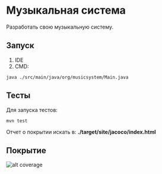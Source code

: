 # Музыкальная система
Разработать свою музыкальную систему.
## Запуск
1. IDE
2. CMD:
```
java ./src/main/java/org/musicsystem/Main.java
```
## Тесты
Для запуска тестов:
```
mvn test
```
Отчет о покрытии искать в: 
**./target/site/jacoco/index.html**
## Покрытие
![alt coverage]()